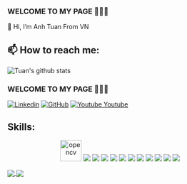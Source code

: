 
### WELCOME TO MY PAGE 👋👋👋
👋 Hi, I’m Anh Tuan From VN<br>
## 📫 How to reach me: 


![Tuan's github stats](https://github-readme-stats-git-masterrstaa-rickstaa.vercel.app/api?username=AnhTuan0810&show_icons=true&theme=tokyonight&hide=contribs,prs,issues)
### WELCOME TO MY PAGE 👋👋👋


[![Linkedin]((https://img.icons8.com/?size=100&id=kBCrQMzpQDLQ&format=png&color=000000))](https://www.linkedin/) [![GitHub]((https://img.icons8.com/?size=100&id=12598&format=png&color=000000))]((https://AnhTuan0810)/) [![Youtube](https://github.com/uvipen/introduction/blob/main/Youtube.png) Youtube](https://www.youtube.com/channel/)
## Skills:
<p align="center">
  <img src="https://www.vectorlogo.zone/logos/opencv/opencv-icon.svg" alt="opencv" width="48" height="48"/> 
  <img src="https://img.icons8.com/color/48/000000/microsoft-sql-server.png"/>
  <img src="https://img.icons8.com/color/48/000000/mysql-logo.png"/>
  <img src="https://img.icons8.com/color/48/000000/mongodb.png"/>
  <img src="https://img.icons8.com/fluent/48/000000/matlab.png"/>
  <img src="https://img.icons8.com/color/48/000000/git.png"/>
  <img src="https://img.icons8.com/color/48/000000/github-2.png"/>
  <img src="https://img.icons8.com/color/48/000000/visual-studio-code-2019.png"/>
  <img src="https://img.icons8.com/color/48/null/visual-studio--v2.png"/>
  <img src="https://img.icons8.com/dusk/48/000000/anaconda.png"/>
  <img src="https://img.icons8.com/fluent/48/000000/spyder-ide.png"/>
  <img src="https://img.icons8.com/color/48/000000/trello.png"/>
</p>

<a href="https://github.com/AnhTuan0810/ictshop_aspnet-master.git">
  <!-- Change the `github-readme-stats.anuraghazra1.vercel.app` to `github-readme-stats.vercel.app`  -->
  <img align="center" src="https://github-readme-stats.anuraghazra1.vercel.app/api/pin/?username=AnhTuan0810&repo=ictshop_aspnet-master&theme=radical" />
</a>    
<a href="https://github.com/AnhTuan0810/PhaoHoa-master.git">
  <!-- Change the `github-readme-stats.anuraghazra1.vercel.app` to `github-readme-stats.vercel.app`  -->
  <img align="center" src="https://github-readme-stats.anuraghazra1.vercel.app/api/pin/?username=AnhTuan0810&repo=PhaoHoa-master&theme=radical" />
</a>  



